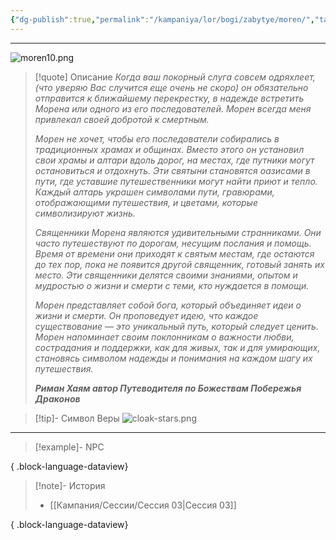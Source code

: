 ```yaml
---
{"dg-publish":true,"permalink":"/kampaniya/lor/bogi/zabytye/moren/","tags":["domain/grave","domain/death"],"created":"2025-01-08T06:42:49.824+03:00","updated":"2025-01-09T10:24:52.188+03:00"}
---
```



<hr></hr>

![moren10.png](/img/user/%D0%90%D1%81%D1%81%D0%B5%D1%82%D1%8B/%D0%9B%D0%BE%D1%80/%D0%91%D0%BE%D0%B3%D0%B8/moren10.png)


> [!quote] Описание
> *Когда ваш покорный слуга совсем одряхлеет, (что уверяю Вас случится еще очень не скоро) он обязательно отправится к ближайшему перекрестку, в надежде встретить Морена или одного из его последователей. Морен всегда меня привлекал своей добротой к смертным.*
> 
>*Морен не хочет, чтобы его последователи собирались в традиционных храмах и общинах. Вместо этого он установил свои храмы и алтари вдоль дорог, на местах, где путники могут остановиться и отдохнуть. Эти святыни становятся оазисами в пути, где уставшие путешественники могут найти приют и тепло. Каждый алтарь украшен символами пути, гравюрами, отображающими путешествия, и цветами, которые символизируют жизнь.*
>
>*Священники Морена являются удивительными странниками. Они часто путешествуют по дорогам, несущим послания и помощь. Время от времени они приходят к святым местам, где остаются до тех пор, пока не появится другой священник, готовый занять их место. Эти священники делятся своими знаниями, опытом и мудростью о жизни и смерти с теми, кто нуждается в помощи.*
> 
>*Морен представляет собой бога, который объединяет идеи о жизни и смерти. Он проповедует идею, что каждое существование — это уникальный путь, который следует ценить. Морен напоминает своим поклонникам о важности любви, сострадания и поддержки, как для живых, так и для умирающих, становясь символом надежды и понимания на каждом шагу их путешествия.*
>
>***Риман Хаям автор Путеводителя по Божествам Побережья Драконов***




>[!tip]- Символ Веры
>![cloak-stars.png](/img/user/%D0%90%D1%81%D1%81%D0%B5%D1%82%D1%8B/%D0%9B%D0%BE%D1%80/%D0%91%D0%BE%D0%B3%D0%B8/%D0%A1%D0%B8%D0%BC%D0%B2%D0%BE%D0%BB/cloak-stars.png)

<hr></hr>

> [!example]- NPC
> 
{ .block-language-dataview}


> [!note]- История
>  - [[Кампания/Сессии/Сессия 03\|Сессия 03]]
> 
{ .block-language-dataview}